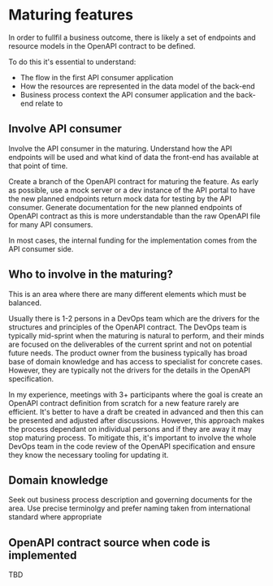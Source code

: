 # Maturing features
In order to fullfil a business outcome, there is likely a set of endpoints and resource models in the OpenAPI contract to be defined.

To do this it's essential to understand:  
- The flow in the first API consumer application
- How the resources are represented in the data model of the back-end
- Business process context the API consumer application and the back-end relate to

## Involve API consumer
Involve the API consumer in the maturing. Understand how the API endpoints will be used and what kind of data the front-end has available at that point of time. 

Create a branch of the OpenAPI contract for maturing the feature. 
As early as possible, use a mock server or a dev instance of the API portal to have the new planned endpoints return mock data for testing by the API consumer.
Generate documentation for the new planned endpoints of OpenAPI contract as this is more understandable than the raw OpenAPI file for many API consumers. 

In most cases, the internal funding for the implementation comes from the API consumer side.

## Who to involve in the maturing?
This is an area where there are many different elements which must be balanced. 

Usually there is 1-2 persons in a DevOps team which are the drivers for the structures and principles of the OpenAPI contract. 
The DevOps team is typically mid-sprint when the maturing is natural to perform, and their minds are focused on the deliverables of the current sprint and not on potential future needs. The product owner from the business typically has broad base of domain knowledge and has access to specialist for concrete cases. However, they are typically not the drivers for the details in the OpenAPI specification. 

In my experience, meetings with 3+ participants where the goal is create an OpenAPI contract definition from scratch for a new feature rarely are efficient.
It's better to have a draft be created in advanced and then this can be presented and adjusted after discussions. However, this approach makes the process dependant on individual persons and if they are away it may stop maturing process. To mitigate this, it's important to involve the whole DevOps team in the code review of the OpenAPI specification and ensure they know the necessary tooling for updating it.

## Domain knowledge
Seek out business process description and governing documents for the area. 
Use precise terminolgy and prefer naming taken from international standard where appropriate


## OpenAPI contract source when code is implemented
TBD
